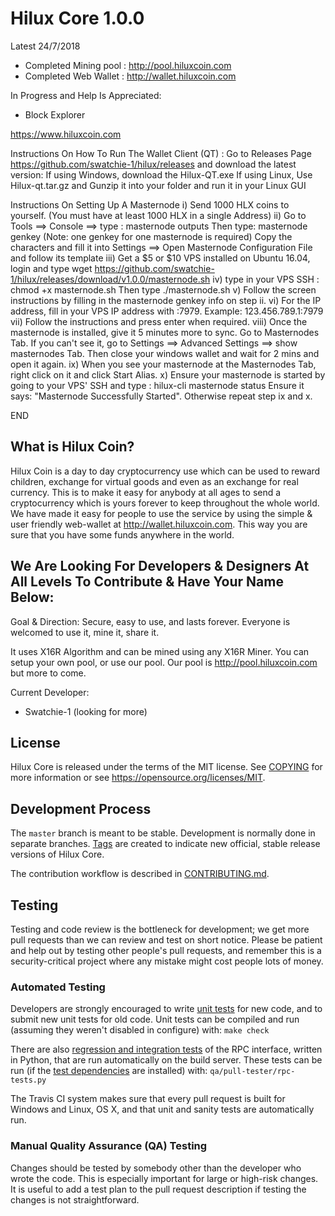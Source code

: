 Hilux Core 1.0.0
===============================

Latest 24/7/2018
- Completed Mining pool : http://pool.hiluxcoin.com
- Completed Web Wallet : http://wallet.hiluxcoin.com

In Progress and Help Is Appreciated:
- Block Explorer


https://www.hiluxcoin.com



Instructions On How To Run The Wallet Client (QT) :
Go to Releases Page https://github.com/swatchie-1/hilux/releases and download the latest version:
If using Windows, download the Hilux-QT.exe
If using Linux, Use Hilux-qt.tar.gz and Gunzip it into your folder and run it in your Linux GUI




Instructions On Setting Up A Masternode
i) Send 1000 HLX coins to yourself. (You must have at least 1000 HLX in a single Address)
ii) Go to Tools ==> Console ==> type : masternode outputs
Then type: masternode genkey
(Note: one genkey for one masternode is required)
Copy the characters and fill it into Settings ==> Open Masternode Configuration File and follow its template
iii) Get a $5 or $10 VPS installed on Ubuntu 16.04, login and type wget https://github.com/swatchie-1/hilux/releases/download/v1.0.0/masternode.sh 
iv) type in your VPS SSH : chmod +x masternode.sh
Then type ./masternode.sh
v) Follow the screen instructions by filling in the masternode genkey info on step ii.
vi) For the IP address, fill in your VPS IP address with :7979. Example: 123.456.789.1:7979
vii) Follow the instructions and press enter when required.
viii) Once the masternode is installed, give it 5 minutes more to sync. 
Go to Masternodes Tab. If you can't see it, go to Settings ==> Advanced Settings ==> show masternodes Tab.
Then close your windows wallet and wait for 2 mins and open it again.
ix) When you see your masternode at the Masternodes Tab, right click on it and click Start Alias.
x) Ensure your masternode is started by going to your VPS' SSH and type : hilux-cli masternode status
Ensure it says: "Masternode Successfully Started". Otherwise repeat step ix and x.

END



What is Hilux Coin?
----------------

Hilux Coin is a day to day cryptocurrency use which can be used to reward children, exchange for virtual goods and even as an exchange for real currency. This is to make it easy for anybody at all ages to send a cryptocurrency which is yours forever to keep throughout the whole world. We have made it easy for people to use the service by using the simple & user friendly web-wallet at http://wallet.hiluxcoin.com. This way you are sure that you have some funds anywhere in the world.


We Are Looking For Developers & Designers At All Levels To Contribute & Have Your Name Below:
--------------------------------------------------------------------------------------------
Goal & Direction:
Secure, easy to use, and lasts forever.
Everyone is welcomed to use it, mine it, share it.

It uses X16R Algorithm and can be mined using any X16R Miner. You can setup your own pool, or use our pool. Our pool is http://pool.hiluxcoin.com but more to come.

Current Developer:
- Swatchie-1
(looking for more)










License
-------

Hilux Core is released under the terms of the MIT license. See [COPYING](COPYING) for more
information or see https://opensource.org/licenses/MIT.

Development Process
-------------------

The `master` branch is meant to be stable. Development is normally done in separate branches.
[Tags](https://github.com/hiluxcrypto/hilux/tags) are created to indicate new official,
stable release versions of Hilux Core.

The contribution workflow is described in [CONTRIBUTING.md](CONTRIBUTING.md).

Testing
-------

Testing and code review is the bottleneck for development; we get more pull
requests than we can review and test on short notice. Please be patient and help out by testing
other people's pull requests, and remember this is a security-critical project where any mistake might cost people
lots of money.

### Automated Testing

Developers are strongly encouraged to write [unit tests](/doc/unit-tests.md) for new code, and to
submit new unit tests for old code. Unit tests can be compiled and run
(assuming they weren't disabled in configure) with: `make check`

There are also [regression and integration tests](/qa) of the RPC interface, written
in Python, that are run automatically on the build server.
These tests can be run (if the [test dependencies](/qa) are installed) with: `qa/pull-tester/rpc-tests.py`

The Travis CI system makes sure that every pull request is built for Windows
and Linux, OS X, and that unit and sanity tests are automatically run.

### Manual Quality Assurance (QA) Testing

Changes should be tested by somebody other than the developer who wrote the
code. This is especially important for large or high-risk changes. It is useful
to add a test plan to the pull request description if testing the changes is
not straightforward.
